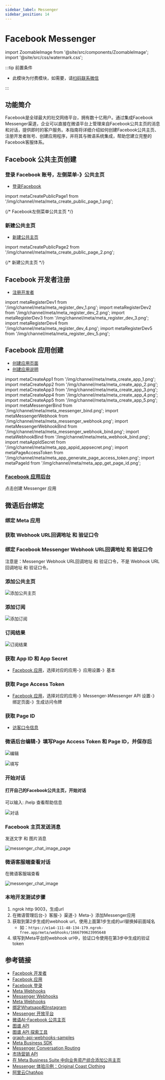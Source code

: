 ```yaml
---
sidebar_label: Messenger
sidebar_position: 14
---
```


# Facebook Messenger

import ZoomableImage from '@site/src/components/ZoomableImage';
import '@site/src/css/watermark.css';

:::tip 前置条件

- 此模块为付费模块，如需要，请[扫码联系微信](/img/wechat.png)

:::

## 功能简介

Facebook是全球最大的社交网络平台，拥有数十亿用户。通过集成Facebook Messenger渠道，企业可以直接在微语平台上管理来自Facebook公共主页的消息和对话，提供即时的客户服务。本指南将详细介绍如何创建Facebook公共主页、注册开发者账号、创建应用程序，并将其与微语系统集成，帮助您建立完整的Facebook客服体系。

## Facebook 公共主页创建

### 登录 Facebook 账号，左侧菜单-》公共主页

- [登录Facebook](https://www.facebook.com/)

import metaCreatePublicPage1 from '/img/channel/meta/meta_create_public_page_1.png';

{/* Facebook左侧菜单公共主页 */}
<ZoomableImage src={metaCreatePublicPage1} alt="Facebook左侧菜单公共主页" />

### 新建公共主页

- [新建公共主页](https://www.facebook.com/pages/?category=your_pages&ref=bookmarks)

import metaCreatePublicPage2 from '/img/channel/meta/meta_create_public_page_2.png';

{/* 新建公共主页 */}
<ZoomableImage src={metaCreatePublicPage2} alt="新建公共主页" />

## Facebook 开发者注册

- [注册开发者](https://developers.facebook.com/docs/development/register)

import metaRegisterDev1 from '/img/channel/meta/meta_register_dev_1.png';
import metaRegisterDev2 from '/img/channel/meta/meta_register_dev_2.png';
import metaRegisterDev3 from '/img/channel/meta/meta_register_dev_3.png';
import metaRegisterDev4 from '/img/channel/meta/meta_register_dev_4.png';
import metaRegisterDev5 from '/img/channel/meta/meta_register_dev_5.png';

<ZoomableImage src={metaRegisterDev1} alt="注册开发者步骤1" />
<ZoomableImage src={metaRegisterDev2} alt="注册开发者步骤2" />
<ZoomableImage src={metaRegisterDev3} alt="注册开发者步骤3" />
<ZoomableImage src={metaRegisterDev4} alt="注册开发者步骤4" />
<ZoomableImage src={metaRegisterDev5} alt="注册开发者步骤5" />

## Facebook 应用创建

- [创建应用页面](https://developers.facebook.com/apps/creation/)
- [创建应用说明](https://developers.facebook.com/docs/development/create-an-app)

import metaCreateApp1 from '/img/channel/meta/meta_create_app_1.png';
import metaCreateApp2 from '/img/channel/meta/meta_create_app_2.png';
import metaCreateApp3 from '/img/channel/meta/meta_create_app_3.png';
import metaCreateApp4 from '/img/channel/meta/meta_create_app_4.png';
import metaCreateApp5 from '/img/channel/meta/meta_create_app_5.png';
import metaMessengerBind from '/img/channel/meta/meta_messenger_bind.png';
import metaMessengerWebhook from '/img/channel/meta/meta_messenger_webhook.png';
import metaMessengerWebhookBind from '/img/channel/meta/meta_messenger_webhook_bind.png';
import metaWebhookBind from '/img/channel/meta/meta_webhook_bind.png';
import metaAppIdSecret from '/img/channel/meta/meta_app_appid_appsecret.png';
import metaPageAccessToken from '/img/channel/meta/meta_app_generate_page_access_token.png';
import metaPageId from '/img/channel/meta/meta_app_get_page_id.png';

<ZoomableImage src={metaCreateApp1} alt="创建应用步骤1" />
<ZoomableImage src={metaCreateApp2} alt="创建应用步骤2" />
<ZoomableImage src={metaCreateApp3} alt="创建应用步骤3" />
<ZoomableImage src={metaCreateApp4} alt="创建应用步骤4" />

### [Facebook 应用后台](https://developers.facebook.com/apps/)

点击创建 Messenger 应用

<ZoomableImage src={metaCreateApp5} alt="创建应用步骤5" />

## 微语后台绑定

### 绑定 Meta 应用

<ZoomableImage src={metaMessengerBind} alt="绑定Meta应用" />

### 获取 Webhook URL回调地址 和 验证口令

<ZoomableImage src={metaMessengerWebhook} alt="获取Webhook URL" />

### 绑定 Facebook Messenger Webhook URL回调地址 和 验证口令

注意是：Messenger Webhook URL回调地址 和 验证口令，不是 Webhook URL回调地址 和 验证口令。

<ZoomableImage src={metaMessengerWebhookBind} alt="绑定Messenger Webhook" />

### 添加公共主页

![添加公共主页](/img/channel/meta/meta_messenger_add_page.png)

### 添加订阅

![添加订阅](/img/channel/meta/meta_messenger_add_subscribe.png)

### 订阅结果

![订阅结果](/img/channel/meta/meta_messenger_subscribe_list.png)

### 获取 App ID 和 App Secret

- [Facebook 应用](https://developers.facebook.com/apps/)，选择对应的应用-》应用设置-》基本

<ZoomableImage src={metaAppIdSecret} alt="获取App ID和App Secret" />

### 获取 Page Access Token

- [Facebook 应用](https://developers.facebook.com/apps/)，选择对应的应用-》Messenger-》Messenger API 设置-》绑定页面-》生成访问令牌

<ZoomableImage src={metaPageAccessToken} alt="生成Page Access Token" />

### 获取 Page ID

- [访客口令信息](https://developers.facebook.com/tools/debug/accesstoken/?access_token=EAAV8HSdkm0cBO2AC47g86fWjhTQyYq1kZBDlNnmsR0bvCa0ywWV6MDtVEwdQGZBxax0tYiKbb2Ue2jHqziJI6lhOdbbIJvuF9YZAhZAtUfDZAoUsD6XxbeC44dgA38EI2OAyl3lujMjE0Ir938dSoWa7Jb9P2BxHTT3wwTVjPleyYBrZBMqogOxDUoqqjYJlJGcdWgaDS2jJubdCywMZBgZD&version=v23.0)

<ZoomableImage src={metaPageId} alt="获取Page ID" />

### 微语后台编辑-》填写Page Access Token 和 Page ID，并保存后

![编辑](/img/channel/meta/meta_weiyu_messenger_edit.png)

![填写](/img/channel/meta/meta_weiyu_messenger_page_access_token.png)

<!-- ### 绑定 Facebook Webhook URL回调地址 和 验证口令
注意是：Webhook URL回调地址 和 验证口令，不是Messenger Webhook URL回调地址 和 验证口令。
<ZoomableImage src={metaWebhookBind} alt="绑定Facebook Webhook" /> -->

### 开始对话

#### 打开自己的Facebook公共主页，开始对话

可以输入: /help 查看帮助信息

![对话](/img/channel/messenger/messenger_chat.png)

<!-- #### 可以输入: /help 查看帮助信息 -->
<!-- ![对话](/img/channel/messenger/messenger_chat_help.png) -->

### Facebook 主页发送消息

发送文字 和 图片消息

![messenger_chat_image_page](/img/channel/messenger/messenger_chat_image_page.png)

### 微语客服端查看对话

在微语客服端查看

![messenger_chat_image](/img/channel/messenger/messenger_chat_image.png)

### 本地开发测试步骤

1. ngrok http 9003，生成url
2. 在微语管理后台-》客服-》渠道-》Meta-》添加Messenger应用
3. 获取到第2步生成的webhook url，使用上面第1步生成的url替换掉前面域名
   - 如：`https://e1a4-111-48-134-179.ngrok-free.app/meta/webhooks/1666799623995648`
4. 填写到Meta平台的webhook url中，验证口令使用在第3步中生成的验证token

## 参考链接

- [Facebook 开发者](https://developers.facebook.com/)
- [Facebook 应用](https://developers.facebook.com/apps/)
- [Facebook 登录](https://developers.facebook.com/docs/facebook-login)
- [Meta Webhooks](https://developers.facebook.com/docs/graph-api/webhooks/)
- [Messenger Webhooks](https://developers.facebook.com/docs/messenger-platform/webhooks)
- [Meta Webhooks](https://developers.facebook.com/docs/graph-api/webhooks)
- [绑定Whatsapp和Instagram](https://www.facebook.com/settings/?tab=linked_profiles)
- [Messenger 开放平台](https://developers.facebook.com/docs/messenger-platform/)
- [微语AI-Facebook 公共主页](https://www.facebook.com/profile.php?id=61577041798201)
- [图谱 API](https://developers.facebook.com/docs/graph-api)
- [图谱 API 探索工具](https://developers.facebook.com/tools/explorer)
- [graph-api-webhooks-samples](https://github.com/fbsamples/graph-api-webhooks-samples)
- [Meta Business SDK](https://developers.facebook.com/docs/business-sdk/getting-started)
- [Messenger Conversation Routing](https://www.facebook.com/settings?tab=msgr_conversation_routing)
- [市场营销 API](https://developers.facebook.com/docs/marketing-apis)
- [在 Meta Business Suite 中向业务资产组合添加公共主页](https://www.facebook.com/business/help/720478807965744?id=420299598837059&helpref=faq_content)
- [Messenger 体验示例：Original Coast Clothing](https://developers.facebook.com/docs/messenger-platform/getting-started/sample-experience/)
- [阿里云ChatApp](https://chatapp.console.aliyun.com/Overview)
